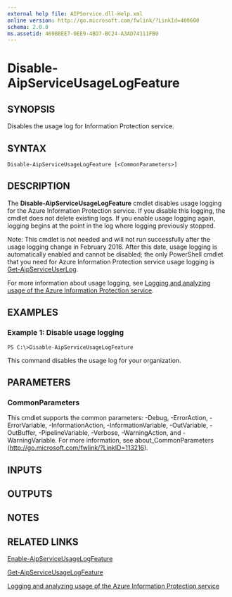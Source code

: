 ```yaml
---
external help file: AIPService.dll-Help.xml
online version: http://go.microsoft.com/fwlink/?LinkId=400600
schema: 2.0.0
ms.assetid: 469B8EE7-0EE9-4BD7-BC24-A3AD74111FB0
---
```


# Disable-AipServiceUsageLogFeature

## SYNOPSIS
Disables the usage log for Information Protection service.

## SYNTAX

```
Disable-AipServiceUsageLogFeature [<CommonParameters>]
```

## DESCRIPTION
The **Disable-AipServiceUsageLogFeature** cmdlet disables usage logging for the Azure Information Protection service. If you disable this logging, the cmdlet does not delete existing logs. If you enable usage logging again, logging begins at the point in the log where logging previously stopped.

Note: This cmdlet is not needed and will not run successfully after the usage logging change in February 2016. After this date, usage logging is automatically enabled and cannot be disabled; the only PowerShell cmdlet that you need for Azure Information Protection service usage logging is [Get-AipServiceUserLog](./Get-AipServiceUserLog.md).

For more information about usage logging, see [Logging and analyzing usage of the Azure Information Protection service](https://docs.microsoft.com/information-protection/deploy-use/log-analyze-usage).

## EXAMPLES

### Example 1: Disable usage logging
```
PS C:\>Disable-AipServiceUsageLogFeature
```

This command disables the usage log for your organization.

## PARAMETERS

### CommonParameters
This cmdlet supports the common parameters: -Debug, -ErrorAction, -ErrorVariable, -InformationAction, -InformationVariable, -OutVariable, -OutBuffer, -PipelineVariable, -Verbose, -WarningAction, and -WarningVariable. For more information, see about_CommonParameters (http://go.microsoft.com/fwlink/?LinkID=113216).

## INPUTS

## OUTPUTS

## NOTES

## RELATED LINKS

[Enable-AipServiceUsageLogFeature](./Enable-AipServiceUsageLogFeature.md)

[Get-AipServiceUsageLogFeature](./Get-AipServiceUsageLogFeature.md)

[Logging and analyzing usage of the Azure Information Protection service](https://docs.microsoft.com/information-protection/deploy-use/log-analyze-usage)
